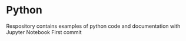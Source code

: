 # Python
Respository contains examples of python code and documentation with Jupyter Notebook 
First commit
